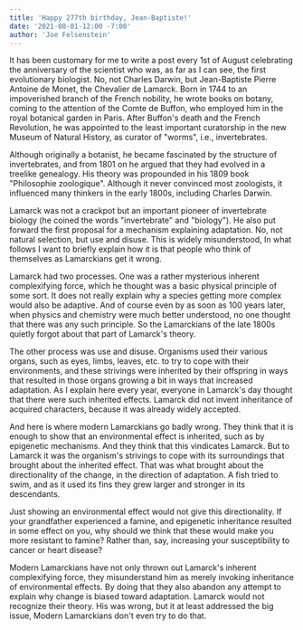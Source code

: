 ```yaml
---
title: 'Happy 277th birthday, Jean-Baptiste!'
date: '2021-08-01-12:00 -7:00'
author: 'Joe Felsenstein'
---
```


It has been customary for me to write a post every 1st of August celebrating
the anniversary of the scientist who was, as far as I can see, the first
evolutionary biologist.  No, not Charles Darwin, but Jean-Baptiste Pierre 
Antoine de Monet, the Chevalier de Lamarck.  Born in 1744 to an impoverished
branch of the French nobility, he wrote books on botany, coming to the
attention of the Comte de Buffon, who employed him in the royal botanical
garden in Paris.  After Buffon's death and the French Revolution, he was
appointed to the least important curatorship in the new Museum of Natural
History, as curator of "worms", i.e., invertebrates.

Although originally a botanist, he became fascinated by the structure of
invertebrates,
and from 1801 on he argued that they had evolved in a treelike genealogy. His
theory was propounded in his 1809 book "Philosophie zoologique".  Although
it never convinced most zoologists, it
influenced many thinkers in the early 1800s, including Charles Darwin.

Lamarck was not a crackpot but an important pioneer of invertebrate
biology (he coined the words "invertebrate" and "biology"). He also
put forward the first proposal for a mechanism explaining adaptation. No,
not natural selection, but use and disuse.  This is widely misunderstood,
In what follows I want to briefly explain how it is that people who
think of themselves as Lamarckians get it wrong.

<!--more-->

Lamarck had two processes.  One was a rather mysterious inherent
complexifying force, which he thought was a basic physical principle
of some sort.  It does not really explain why a species getting more complex
would also be adaptive.  And of course even by as soon as 100 years later, when
physics and chemistry were much better understood, no one thought that
there was any such principle.  So the Lamarckians of the late 1800s
quietly forgot about that part of Lamarck's theory.

The other process was use and disuse. Organisms used their various
organs, such as eyes, limbs, leaves, etc. to try to cope with their
environments, and these strivings were inherited by their offspring
in ways that resulted in those organs growing a bit in ways that increased
adaptation.  As I explain here every year, everyone in Lamarck's day
thought that there were such inherited effects.  Lamarck did not
invent inheritance of acquired characters, because it was already
widely accepted.  

And here is where modern Lamarckians go badly wrong.  They think that
it is enough to show that an environmental effect is inherited, such
as by epigenetic mechanisms.  And they think that this vindicates
Lamarck.  But to Lamarck it was the organism's strivings to cope with
its surroundings that brought about the inherited effect.  That was what
brought about the directionality of the change, in the direction of
adaptation.  A fish tried to swim, and as it used its fins they grew
larger and stronger in its descendants.

Just showing an environmental effect would not give this directionality.
If your grandfather experienced a famine, and epigenetic inheritance
resulted in some effect on you, why should we think that these would
make you more resistant to famine?  Rather than, say, increasing your
susceptibility to cancer or heart disease?

Modern Lamarckians have not only thrown out Lamarck's inherent complexifying
force, they misunderstand him as merely invoking inheritance of environmental
effects.  By doing that they also abandon any attempt to explain
why change is biased toward adaptation.  Lamarck would not recognize
their theory.  His was wrong, but it at least addressed the big issue,
Modern Lamarckians don't even try to do that.


